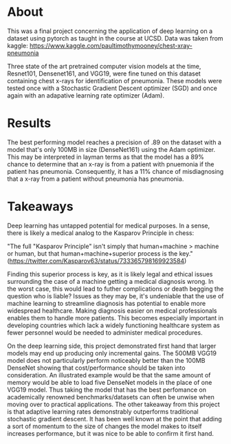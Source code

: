 # About

This was a final project concerning the application of deep learning on a dataset using pytorch as taught in the course at UCSD.
Data was taken from kaggle: https://www.kaggle.com/paultimothymooney/chest-xray-pneumonia

Three state of the art pretrained computer vision models at the time, Resnet101, Densenet161, and VGG19, were fine tuned on this dataset containing chest x-rays for identification of pneumonia. These models were tested once with a Stochastic Gradient Descent optimizer (SGD) and once again with an adapative learning rate optimizer (Adam).

# Results
The best performing model reaches a precision of .89 on the dataset with a model that's only 100MB in size (DenseNet161) using the Adam optimizer. This may be interpreted in layman terms as that the model has a 89% chance to determine that an x-ray is from a patient with pnuemonia if the patient has pneumonia. Consequently, it has a 11% chance of misdiagnosing that a x-ray from a patient without pneumonia has pneumonia.

# Takeaways

Deep learning has untapped potential for medical purposes. In a sense, there is likely a medical analog to the Kasparov Principle in chess:

"The full "Kasparov Principle" isn't simply that human+machine > machine or human, but that human+machine+superior process is the key." (https://twitter.com/Kasparov63/status/733365798169923584)

Finding this superior process is key, as it is likely legal and ethical issues surrounding the case of a machine getting a medical diagnosis wrong. In the worst case, this would lead to futher complications or death begging the question who is liable? Issues as they may be, it's undeniable that the use of machine learning to streamline diagnosis has potential to enable more widespread healthcare. Making diagnosis easier on medical professionals enables them to handle more patients. This becomes especially important in developing countries which lack a widely functioning healthcare system as fewer personnel would be needed to administer medical procedures.

On the deep learning side, this project demonstrated first hand that larger models may end up producing only incremental gains. The 500MB VGG19 model does not particularly perform noticeably better than the 100MB DenseNet showing that cost/performance should be taken into consideration. An illustrated example would be that the same amount of memory would be able to load five DenseNet models in the place of one VGG19 model. Thus taking the model that has the best perfomance on academically renowned benchmarks/datasets can often be unwise when moving over to practical applications. The other takeaway from this project is that adaptive learning rates demonstrably outperforms traditional stochastic gradient descent. It has been well known at the point that adding a sort of momentum to the size of changes the model makes to itself increases performance, but it was nice to be able to confirm it first hand.
